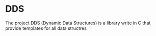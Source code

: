 # DDS
The project DDS (Dynamic Data Structures) is a library write in C that provide templates for all data structres
